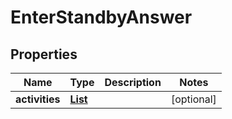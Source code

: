 

# EnterStandbyAnswer


## Properties

| Name | Type | Description | Notes |
|------------ | ------------- | ------------- | -------------|
|**activities** | [**List**](List.md) |  |  [optional] |



